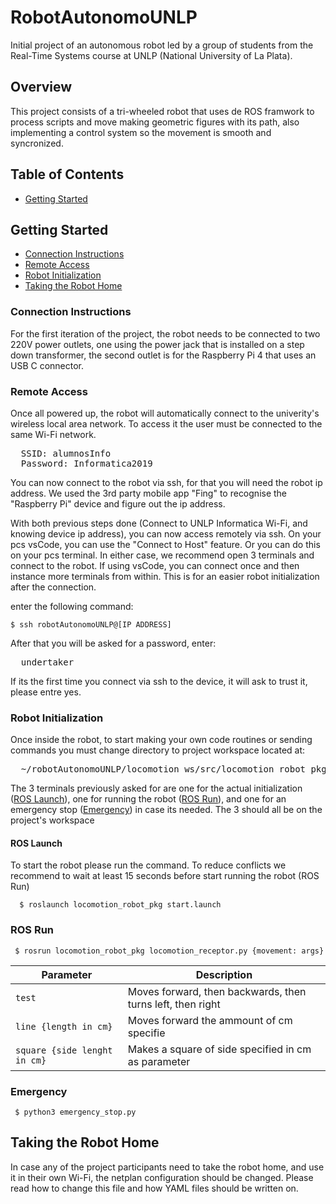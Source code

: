 # RobotAutonomoUNLP
Initial project of an autonomous robot led by a group of students from the Real-Time Systems course at UNLP (National University of La Plata).

## Overview
This project consists of a tri-wheeled robot that uses de ROS framwork to process scripts and move making geometric figures with its path, also implementing a control system so the movement is smooth and syncronized.

## Table of Contents

- [Getting Started](#getting-started)


## Getting Started

- [Connection Instructions](#connection-instructions)
- [Remote Access](#remote-access)
- [Robot Initialization](#robot-initialization)
- [Taking the Robot Home](#taking-home)

### Connection Instructions
<a name="connection-instructions"></a>

For the first iteration of the project, the robot needs to be connected to two 220V power outlets, one using the power jack that is installed on a step down transformer, the second outlet is for the Raspberry Pi 4 that uses an USB C connector.

### Remote Access
<a name="remote-access"></a>

Once all powered up, the robot will automatically connect to the univerity's wireless local area network.
To access it the user must be connected to the same Wi-Fi network.
<pre>
  SSID: alumnosInfo
  Password: Informatica2019
</pre>

You can now connect to the robot via ssh, for that you will need the robot ip address.
We used the 3rd party mobile app "Fing" to recognise the "Raspberry Pi" device and figure out the ip address.

With both previous steps done (Connect to UNLP Informatica Wi-Fi, and knowing device ip address), you can now access remotely via ssh.
On your pcs vsCode, you can use the "Connect to Host" feature. Or you can do this on your pcs terminal.
In either case, we recommend open 3 terminals and connect to the robot. If using vsCode, you can connect once and then instance more terminals from within.
This is for an easier robot initialization after the connection.

enter the following command:

```
$ ssh robotAutonomoUNLP@[IP ADDRESS]
```

After that you will be asked for a password, enter:
<pre>
  undertaker
</pre>

If its the first time you connect via ssh to the device, it will ask to trust it, please entre yes.

### Robot Initialization
<a name="robot-initialization"></a>

Once inside the robot, to start making your own code routines or sending commands you must change directory to project workspace located at:

<pre>
  ~/robotAutonomoUNLP/locomotion_ws/src/locomotion_robot_pkg/src/
</pre>

The 3 terminals previously asked for are one for the actual initialization ([ROS Launch](#ros-launch)), one for running the robot ([ROS Run](#ros-run)), and one for an emergency stop ([Emergency](#ros-emergency)) in case its needed.
The 3 should all be on the project's workspace

#### ROS Launch
<a name="ros-launch"></a>

To start the robot please run the command. To reduce conflicts we recommend to wait at least 15 seconds before start running the robot (ROS Run) 

```
  $ roslaunch locomotion_robot_pkg start.launch
```

### ROS Run
<a name="ros-run"></a>

```
 $ rosrun locomotion_robot_pkg locomotion_receptor.py {movement: args} 
```

| Parameter                     | Description                                               |
|-------------------------------|-----------------------------------------------------------|
| `test`                        | Moves forward, then backwards, then turns left, then right|
| `line {length in cm}`         | Moves forward the ammount of cm specifie                  |
| `square {side lenght in cm}`  | Makes a square of side specified in cm as parameter       |

### Emergency
<a name="ros-emergency"></a>

```
 $ python3 emergency_stop.py 
```

## Taking the Robot Home
<a name="taking-home"></a>

In case any of the project participants need to take the robot home, and use it in their own Wi-Fi, the netplan configuration should be changed. Please read how to change this file and how YAML files should be written on.
